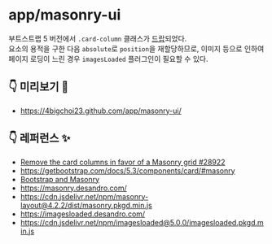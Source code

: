 # app/masonry-ui

부트스트랩 5 버전에서 `.card-column` 클래스가 [드랍](https://getbootstrap.com/docs/5.3/migration/#card)되었다.  
요소의 용적을 구한 다음 `absolute`로 `position`을 재할당하므로, 이미지 등으로 인하여 페이지 로딩이 느린 경우 `imagesLoaded` 플러그인이 필요할 수 있다.

## 👇 미리보기 👀

- https://4bigchoi23.github.com/app/masonry-ui/  

## 👇 레퍼런스 ✨

- [Remove the card columns in favor of a Masonry grid #28922](https://github.com/twbs/bootstrap/pull/28922)  
- https://getbootstrap.com/docs/5.3/components/card/#masonry  
- [Bootstrap and Masonry](https://getbootstrap.com/docs/5.3/examples/masonry/)  
- https://masonry.desandro.com/  
- https://cdn.jsdelivr.net/npm/masonry-layout@4.2.2/dist/masonry.pkgd.min.js  
- https://imagesloaded.desandro.com/  
- https://cdn.jsdelivr.net/npm/imagesloaded@5.0.0/imagesloaded.pkgd.min.js  
